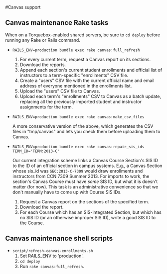 #Canvas support

## Canvas maintenance Rake tasks

When on a Torquebox-enabled shared servers, be sure to `cd deploy` before running any Rake or Rails command.

* `RAILS_ENV=production bundle exec rake canvas:full_refresh`
    1. For every current term, request a Canvas report on its sections.
    2. Download the reports.
    3. Append each section's current student enrollments and official list of instructors to a term-specific "enrollments" CSV file.
    4. Create a "users" CSV file with the current official name and email address of everyone mentioned in the enrollments list.
    5. Upload the "users" CSV file to Canvas.
    6. Upload each term's "enrollments" CSV to Canvas as a batch update, replacing all the previously imported student and instructor assignments for the term.
* `RAILS_ENV=production bundle exec rake canvas:make_csv_files`

    A more conservative version of the above, which generates the CSV files in "tmp/canvas" and lets you check them before uploading them to Canvas.
* `RAILS_ENV=production bundle exec rake canvas:repair_sis_ids TERM_ID='TERM:2013-C'`

    Our current integration scheme links a Canvas Course Section's SIS ID to the ID of an official section in campus systems. E.g., a Canvas Section whose sis_id was `SEC:2013-C-7309` would draw enrollments and instructors from CCN 7309 Summer 2013. For imports to work, the section's Canvas Course must have _some_ SIS ID, but what it is doesn't matter (for now). This task is an administrative convenience so that we don't manually have to come up with Course SIS IDs.
    1. Request a Canvas report on the sections of the specified term.
    2. Download the report.
    3. For each Course which has an SIS-integrated Section, but which has no SIS ID (or an otherwise improper SIS ID), write a good SIS ID to the Course.

## Canvas maintenance shell scripts

* `script/refresh-canvas-enrollments.sh`
    1. Set RAILS_ENV to 'production'.
    2. `cd deploy`
    2. Run `rake canvas:full_refresh`.
